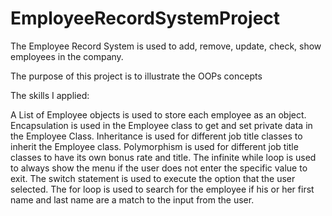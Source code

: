 # EmployeeRecordSystemProject

The Employee Record System is used to add, remove, update, check, show employees in the company.

The purpose of this project is to illustrate the OOPs concepts

The skills I applied:

A List of Employee objects is used to store each employee as an object.
Encapsulation is used in the Employee class to get and set private data in the Employee Class.
Inheritance is used for different job title classes to inherit the Employee class.
Polymorphism is used for different job title classes to have its own bonus rate and title.
The infinite while loop is used to always show the menu if the user does not enter the specific value to exit.
The switch statement is used to execute the option that the user selected.
The for loop is used to search for the employee if his or her first name and last name are a match to the input from the user.
